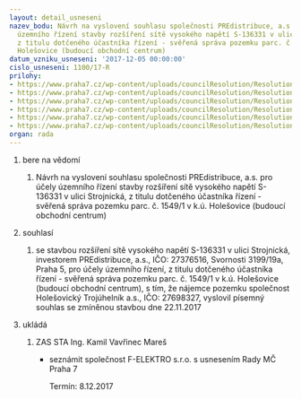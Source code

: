 ```yaml
---
layout: detail_usneseni
nazev_bodu: Návrh na vyslovení souhlasu společnosti PREdistribuce, a.s. pro účely
  územního řízení stavby rozšíření sítě vysokého napětí S-136331 v ulici Strojnická,
  z titulu dotčeného účastníka řízení - svěřená správa pozemku parc. č. 1549/1 v k.ú.
  Holešovice (budoucí obchodní centrum)
datum_vzniku_usneseni: '2017-12-05 00:00:00'
cislo_usneseni: 1100/17-R
prilohy:
- https://www.praha7.cz/wp-content/uploads/councilResolution/Resolutions/29690/export/01_PRE15491~305354.docx
- https://www.praha7.cz/wp-content/uploads/councilResolution/Resolutions/29690/export/02_PRE15491~305353.pdf
- https://www.praha7.cz/wp-content/uploads/councilResolution/Resolutions/29690/export/03_PRE15491~305352.pdf
- https://www.praha7.cz/wp-content/uploads/councilResolution/Resolutions/29690/export/04_PRE15491~305351.pdf
- https://www.praha7.cz/wp-content/uploads/councilResolution/Resolutions/29690/export/05_PRE15491~305350.pdf
- https://www.praha7.cz/wp-content/uploads/councilResolution/Resolutions/29690/export/export~306227.pdf
organ: rada
---
```

<ol id="urzList" class="urzList_view"><li id="" class="urzClass1"><span name="1">bere na vědomí</span><ol class="urzOlClass decimal "><li style="text-align: left;" id="" class="urzClass2"><span><p>Návrh na vyslovení souhlasu společnosti PREdistribuce, a.s. pro účely územního řízení stavby rozšíření sítě vysokého napětí S-136331 v ulici Strojnická, z titulu dotčeného účastníka řízení - svěřená správa pozemku parc. č. 1549/1 v k.ú. Holešovice (budoucí obchodní centrum)</p></span></li></ol></li><li id="" class="urzClass1"><span name="26">souhlasí</span><ol class="urzOlClass decimal "><li style="text-align: left;" id="" class="urzClass2"><span><p>se stavbou rozšíření sítě vysokého napětí S-136331 v ulici Strojnická, investorem PREdistribuce, a.s., IČO: 27376516, Svornosti 3199/19a, Praha 5, pro účely územního řízení, z titulu dotčeného účastníka řízení - svěřená správa pozemku parc. č. 1549/1 v k.ú. Holešovice (budoucí obchodní centrum), s tím, že nájemce pozemku společnost Holešovický Trojúhelník a.s., IČO: 27698327, vyslovil písemný souhlas se zmíněnou stavbou dne 22.11.2017<br></p></span></li></ol></li><li class="urzClass1" id="urzUkoly"><span name="1">ukládá</span><ol class="urzOlClass"><li class="urzClass2"><span><p>ZAS STA Ing. Kamil Vavřinec Mareš</p></span><ul class="urzUlClass"><li class="urzClass3"><span><p>seznámit společnost F-ELEKTRO s.r.o. s usnesením Rady MČ Praha 7</p></span><span class="urzUkolTermin">  Termín:&nbsp;8.12.2017</span></li></ul></li></ol></li></ol>